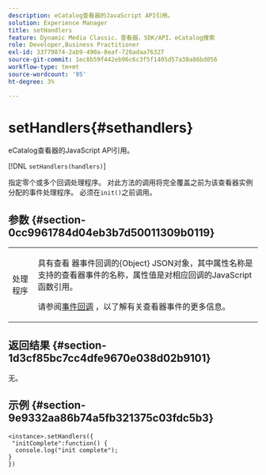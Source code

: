 ```yaml
---
description: eCatalog查看器的JavaScript API引用。
solution: Experience Manager
title: setHandlers
feature: Dynamic Media Classic，查看器，SDK/API，eCatalog搜索
role: Developer,Business Practitioner
exl-id: 33779874-2ab9-490a-8eaf-726adaa76327
source-git-commit: 1ec8b59f442eb96c6c3f5f1405d57a38a86bd056
workflow-type: tm+mt
source-wordcount: '95'
ht-degree: 3%

---
```


# setHandlers{#sethandlers}

eCatalog查看器的JavaScript API引用。

[!DNL `setHandlers(handlers)`]

指定零个或多个回调处理程序。 对此方法的调用将完全覆盖之前为该查看器实例分配的事件处理程序。 必须在`init()`之前调用。

## 参数 {#section-0cc9961784d04eb3b7d50011309b0119}

<table id="table_896DFF34A68A403DB93A6D597461A573"> 
 <tbody> 
  <tr> 
   <td colname="col1"> <p> <span class="codeph"> <span class="varname"> 处理程序  </span> </span> </p> </td> 
   <td colname="col2"> <p> <span class="codeph"> 具有查看 </span> 器事件回调的{Object} JSON对象，其中属性名称是支持的查看器事件的名称，属性值是对相应回调的JavaScript函数引用。 </p> <p>请参阅<a href="../../../c-html5-s7-aem-asset-viewers/c-html5-20-ecatalog-viewer-about/c-html5-20-ecatalog-viewer-event-callbacks.md#concept-0bf5ff877043468db58ac62a92d002b6" format="dita" scope="local">事件回调</a> ，以了解有关查看器事件的更多信息。 </p> </td> 
  </tr> 
 </tbody> 
</table>

## 返回结果 {#section-1d3cf85bc7cc4dfe9670e038d02b9101}

无。

## 示例 {#section-9e9332aa86b74a5fb321375c03fdc5b3}

```
<instance>.setHandlers({ 
 "initComplete":function() { 
  console.log("init complete"); 
} 
})
```
